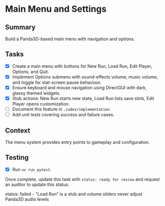 # Main Menu and Settings

## Summary
Build a Panda3D-based main menu with navigation and options.

## Tasks
- [x] Create a main menu with buttons for New Run, Load Run, Edit Player, Options, and Quit.
- [x] Implement Options submenu with sound-effects volume, music volume, and toggle for stat-screen pause behaviour.
- [x] Ensure keyboard and mouse navigation using DirectGUI with dark, glassy themed widgets.
- [x] Stub actions: New Run starts new state, Load Run lists save slots, Edit Player opens customization.
- [ ] Document this feature in `.codex/implementation`.
- [ ] Add unit tests covering success and failure cases.

## Context
The menu system provides entry points to gameplay and configuration.

## Testing
- [x] Run `uv run pytest`.

Once complete, update this task with `status: ready for review` and request an auditor to update this status.

status: failed - "Load Run" is a stub and volume sliders never adjust Panda3D audio levels
